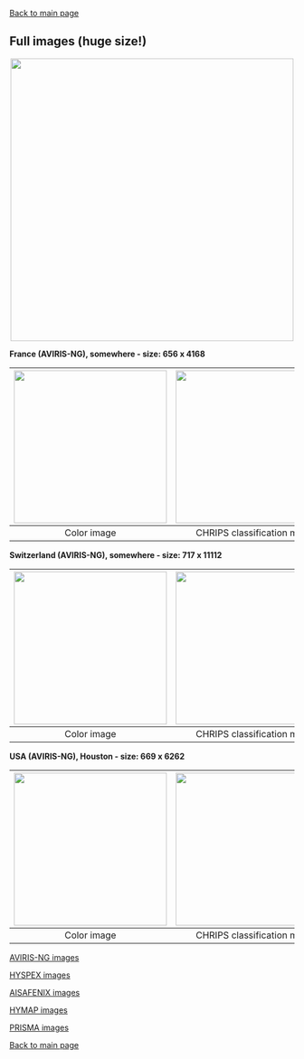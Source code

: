 [Back to main page](index.md)

## Full images (huge size!)

<p align="center">
<img src="Complements/Legende_classif_ligne_v2.png" width="500" />
</p>

**France (AVIRIS-NG), somewhere  -  size: 656 x 4168**

<img src="Images/BIG-IMAGE/AVIRIS_NG_France/AVIRIS_NG_France_FULL_00_IMAGE.png" width="270" /> | <img src="Images/BIG-IMAGE/AVIRIS_NG_France/AVIRIS_NG_France_FULL_01_CLASSIF.png" width="270" /> | <img src="Images/BIG-IMAGE/AVIRIS_NG_France/AVIRIS_NG_France_FULL_02_REGUL.png" width="270" />
:-: | :-: | :-:
Color image | CHRIPS classification map | Regularized classification map

**Switzerland (AVIRIS-NG), somewhere  -  size: 717 x 11112**

<img src="Images/BIG-IMAGE/AVIRIS_NG_Suisse_site2/AVIRIS_NG_Suisse_Autre_FULL_00_IMAGE.png" width="270" /> | <img src="Images/BIG-IMAGE/AVIRIS_NG_Suisse_site2/AVIRIS_NG_Suisse_Autre_FULL_01_CLASSIF.png" width="270" /> | <img src="Images/BIG-IMAGE/AVIRIS_NG_Suisse_site2/AVIRIS_NG_Suisse_Autre_FULL_02_REGUL.png" width="270" />
:-: | :-: | :-:
Color image | CHRIPS classification map | Regularized classification map

**USA (AVIRIS-NG), Houston  -  size: 669 x 6262**

<img src="Images/BIG-IMAGE/AVIRIS_NG_USA_Houston/AVIRIS_NG_Houston_FULL_00_IMAGE.png" width="270" /> | <img src="Images/BIG-IMAGE/AVIRIS_NG_USA_Houston/AVIRIS_NG_Houston_FULL_01_CLASSIF.png" width="270" /> | <img src="Images/BIG-IMAGE/AVIRIS_NG_USA_Houston/AVIRIS_NG_Houston_FULL_02_REGUL.png" width="270" />
:-: | :-: | :-:
Color image | CHRIPS classification map | Regularized classification map

[AVIRIS-NG images](visu_images_AVIRIS-NG.md)

[HYSPEX images](visu_images_HYSPEX.md)

[AISAFENIX images](visu_images_AISAFENIX.md)

[HYMAP images](visu_images_HYMAP.md)

[PRISMA images](visu_images_PRISMA.md)

[Back to main page](index.md)


